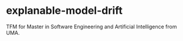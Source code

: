 # explanable-model-drift
TFM for Master in Software Engineering and Artificial Intelligence from UMA.
